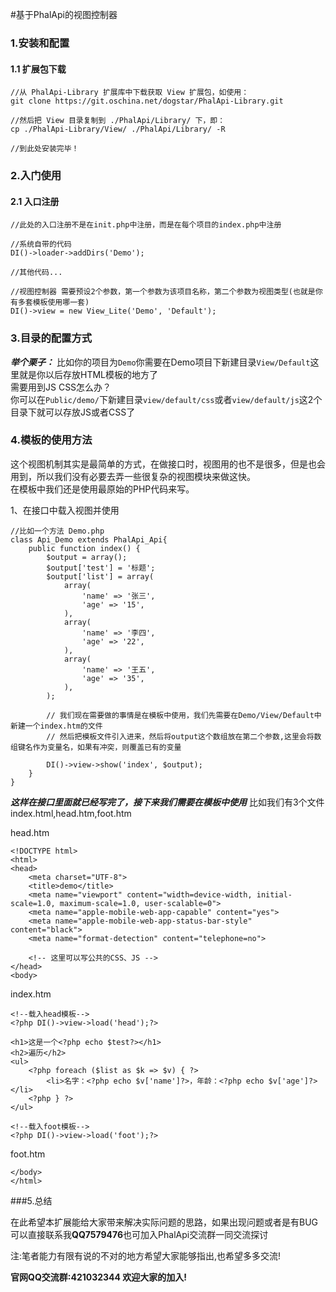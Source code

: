 #基于PhalApi的视图控制器

### 1.安装和配置

#### 1.1 扩展包下载
```
//从 PhalApi-Library 扩展库中下载获取 View 扩展包，如使用：
git clone https://git.oschina.net/dogstar/PhalApi-Library.git

//然后把 View 目录复制到 ./PhalApi/Library/ 下，即：
cp ./PhalApi-Library/View/ ./PhalApi/Library/ -R

//到此处安装完毕！
```

### 2.入门使用
#### 2.1 入口注册
```
//此处的入口注册不是在init.php中注册，而是在每个项目的index.php中注册

//系统自带的代码
DI()->loader->addDirs('Demo');

//其他代码...

//视图控制器 需要预设2个参数，第一个参数为该项目名称，第二个参数为视图类型(也就是你有多套模板使用哪一套)
DI()->view = new View_Lite('Demo', 'Default');
```

### 3.目录的配置方式
***举个栗子：***
比如你的项目为```Demo```你需要在Demo项目下新建目录```View/Default```这里就是你以后存放HTML模板的地方了  
需要用到JS CSS怎么办？  
你可以在```Public/demo/```下新建目录```view/default/css```或者```view/default/js```这2个目录下就可以存放JS或者CSS了  

### 4.模板的使用方法
这个视图机制其实是最简单的方式，在做接口时，视图用的也不是很多，但是也会用到，所以我们没有必要去弄一些很复杂的视图模块来做这快。  
在模板中我们还是使用最原始的PHP代码来写。

1、在接口中载入视图并使用
```
//比如一个方法 Demo.php
class Api_Demo extends PhalApi_Api{
    public function index() {
        $output = array();
        $output['test'] = '标题';
        $output['list'] = array(
            array(
                'name' => '张三',
                'age' => '15',
            ),
            array(
                'name' => '李四',
                'age' => '22',
            ),
            array(
                'name' => '王五',
                'age' => '35',
            ),
        );

        // 我们现在需要做的事情是在模板中使用，我们先需要在Demo/View/Default中新建一个index.htm的文件
        // 然后把模板文件引入进来，然后将output这个数组放在第二个参数,这里会将数组键名作为变量名，如果有冲突，则覆盖已有的变量

        DI()->view->show('index', $output);
    }
}
```
***这样在接口里面就已经写完了，接下来我们需要在模板中使用***
比如我们有3个文件 index.html,head.htm,foot.htm

head.htm
```
<!DOCTYPE html>
<html>
<head>
    <meta charset="UTF-8">
    <title>demo</title>
    <meta name="viewport" content="width=device-width, initial-scale=1.0, maximum-scale=1.0, user-scalable=0">
    <meta name="apple-mobile-web-app-capable" content="yes">
    <meta name="apple-mobile-web-app-status-bar-style" content="black">
    <meta name="format-detection" content="telephone=no">

    <!-- 这里可以写公共的CSS、JS -->
</head>
<body>
```

index.htm
```
<!--载入head模板-->
<?php DI()->view->load('head');?>

<h1>这是一个<?php echo $test?></h1>
<h2>遍历</h2>
<ul>
    <?php foreach ($list as $k => $v) { ?>
        <li>名字：<?php echo $v['name']?>，年龄：<?php echo $v['age']?></li>
    <?php } ?>
</ul>

<!--载入foot模板-->
<?php DI()->view->load('foot');?>
```

foot.htm
```
</body>
</html>
```

###5.总结

在此希望本扩展能给大家带来解决实际问题的思路，如果出现问题或者是有BUG可以直接联系我**QQ7579476**也可加入PhalApi交流群一同交流探讨

注:笔者能力有限有说的不对的地方希望大家能够指出,也希望多多交流!

**官网QQ交流群:421032344  欢迎大家的加入!**
